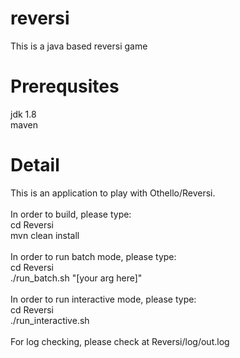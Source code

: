 # reversi
This is a java based reversi game

Prerequsites
=============
jdk 1.8<br/>
maven<br/>

Detail
=======
This is an application to play with Othello/Reversi.<br/><br/>
In order to build, please type:<br/>
cd Reversi<br/>
mvn clean install<br/><br/>
In order to run batch mode, please type:<br/>
cd Reversi<br/>
./run_batch.sh "[your arg here]"<br/><br/>
In order to run interactive mode, please type:<br/>
cd Reversi<br/>
./run_interactive.sh<br/><br/>
For log checking, please check at Reversi/log/out.log


